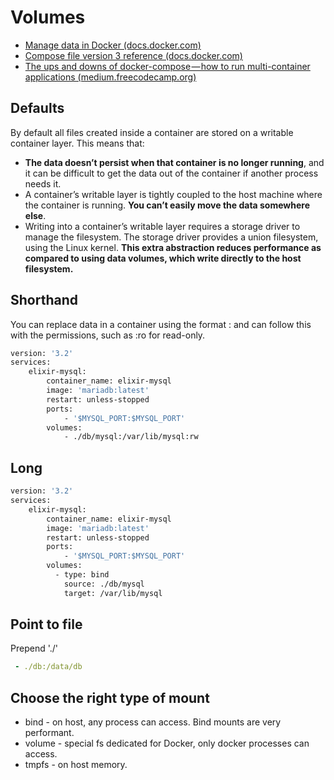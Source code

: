 # Volumes

* [Manage data in Docker (docs.docker.com)](https://docs.docker.com/storage/)
* [Compose file version 3 reference (docs.docker.com)](https://docs.docker.com/compose/compose-file/#volumes)
* [The ups and downs of docker-compose — how to run multi-container applications (medium.freecodecamp.org)](https://medium.freecodecamp.org/the-ups-and-downs-of-docker-compose-how-to-run-multi-container-applications-bf7a8e33017e)

## Defaults

By default all files created inside a container are stored on a writable container layer. This means that:

* **The data doesn’t persist when that container is no longer running**, and it can be difficult to get the data out of the container if another process needs it.
* A container’s writable layer is tightly coupled to the host machine where the container is running. **You can’t easily move the data somewhere else**.
* Writing into a container’s writable layer requires a storage driver to manage the filesystem. The storage driver provides a union filesystem, using the Linux kernel. **This extra abstraction reduces performance as compared to using data volumes, which write directly to the host filesystem.**

## Shorthand

You can replace data in a container using the format <path to file>:<path to location in container> and can follow this with the permissions, such as :ro for read-only.


```Dockerfile
version: '3.2'
services:
    elixir-mysql:
        container_name: elixir-mysql
        image: 'mariadb:latest'
        restart: unless-stopped
        ports:
            - '$MYSQL_PORT:$MYSQL_PORT'
        volumes:
            - ./db/mysql:/var/lib/mysql:rw
```

## Long

```Dockerfile
version: '3.2'
services:
    elixir-mysql:
        container_name: elixir-mysql
        image: 'mariadb:latest'
        restart: unless-stopped
        ports:
            - '$MYSQL_PORT:$MYSQL_PORT'
        volumes:
          - type: bind
            source: ./db/mysql
            target: /var/lib/mysql
```

## Point to file

Prepend './'

```yaml
 - ./db:/data/db
```

## Choose the right type of mount

* bind - on host, any process can access. Bind mounts are very performant.
* volume - special fs dedicated for Docker, only docker processes can access.
* tmpfs - on host memory.
